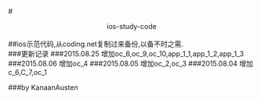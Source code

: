 #<center>ios-study-code</center>
<br>
##ios示范代码,从coding.net复制过来备份,以备不时之需.
<br>
###更新记录
###2015.08.25 增加oc_6,oc_9,oc_10,app_1_1,app_1_2,app_1_3
###2015.08.06 增加oc_4
###2015.08.05 增加oc_2,oc_3
###2015.08.04 增加c_6,C_7,oc_1


###by KanaanAusten